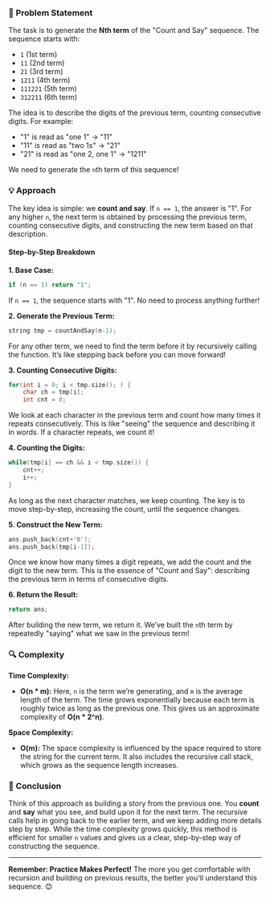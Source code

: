 ### 📝 Problem Statement

The task is to generate the **Nth term** of the "Count and Say" sequence. The sequence starts with:
- `1` (1st term)
- `11` (2nd term)
- `21` (3rd term)
- `1211` (4th term)
- `111221` (5th term)
- `312211` (6th term)

The idea is to describe the digits of the previous term, counting consecutive digits. For example:
- "1" is read as "one 1" → "11"
- "11" is read as "two 1s" → "21"
- "21" is read as "one 2, one 1" → "1211"

We need to generate the `n`th term of this sequence!

### 💡 Approach

The key idea is simple: we **count and say**. If `n == 1`, the answer is "1". For any higher `n`, the next term is obtained by processing the previous term, counting consecutive digits, and constructing the new term based on that description.

#### Step-by-Step Breakdown

**1. Base Case:**

```cpp
if (n == 1) return "1";
```

If `n == 1`, the sequence starts with "1". No need to process anything further!

**2. Generate the Previous Term:**

```cpp
string tmp = countAndSay(n-1);
```

For any other term, we need to find the term before it by recursively calling the function. It’s like stepping back before you can move forward!

**3. Counting Consecutive Digits:**

```cpp
for(int i = 0; i < tmp.size(); ) {
    char ch = tmp[i];
    int cnt = 0;
```

We look at each character in the previous term and count how many times it repeats consecutively. This is like "seeing" the sequence and describing it in words. If a character repeats, we count it!

**4. Counting the Digits:**

```cpp
while(tmp[i] == ch && i < tmp.size()) {
    cnt++;
    i++;
}
```

As long as the next character matches, we keep counting. The key is to move step-by-step, increasing the count, until the sequence changes.

**5. Construct the New Term:**

```cpp
ans.push_back(cnt+'0');
ans.push_back(tmp[i-1]);
```

Once we know how many times a digit repeats, we add the count and the digit to the new term. This is the essence of "Count and Say": describing the previous term in terms of consecutive digits.

**6. Return the Result:**

```cpp
return ans;
```

After building the new term, we return it. We’ve built the `n`th term by repeatedly "saying" what we saw in the previous term!

### 🔍 Complexity

**Time Complexity:**
- **O(n * m):** Here, `n` is the term we’re generating, and `m` is the average length of the term. The time grows exponentially because each term is roughly twice as long as the previous one. This gives us an approximate complexity of **O(n * 2^n)**.

**Space Complexity:**
- **O(m):** The space complexity is influenced by the space required to store the string for the current term. It also includes the recursive call stack, which grows as the sequence length increases.

### 🌱 Conclusion

Think of this approach as building a story from the previous one. You **count** and **say** what you see, and build upon it for the next term. The recursive calls help in going back to the earlier term, and we keep adding more details step by step. While the time complexity grows quickly, this method is efficient for smaller `n` values and gives us a clear, step-by-step way of constructing the sequence.

---

**Remember: Practice Makes Perfect!** The more you get comfortable with recursion and building on previous results, the better you'll understand this sequence. 😊